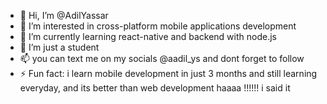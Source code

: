 - 👋 Hi, I’m @AdilYassar
- 👀 I’m interested in cross-platform mobile applications development
- 🌱 I’m currently learning react-native and backend with node.js 
- 💞️ I’m just a student
- 📫 you can text me on my socials @aadil_ys and dont forget to follow 
- ⚡ Fun fact: i learn mobile development in just 3 months and still learning everyday, and its better than web development haaaa !!!!!! i said it 

<!---
AdilYassar/AdilYassar is a ✨ special ✨ repository because its `README.md` (this file) appears on your GitHub profile.
You can click the Preview link to take a look at your changes.
--->
